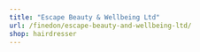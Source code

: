 ```yaml
---
title: "Escape Beauty & Wellbeing Ltd"
url: /finedon/escape-beauty-and-wellbeing-ltd/
shop: hairdresser
---
```

